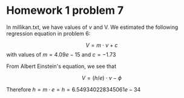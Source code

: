 # Homework 1 problem 7

In millikan.txt, we have values of $\nu$ and V. We estimated the following
regression equation in problem 6:

$$
V = m\cdot\nu + c
$$
with values of $m=4.09e-15$ and $c=-1.73$

From Albert Einstein's equation,  we see that

$$
V = (h/e)\cdot\nu - \phi
$$


Therefore $h = m\cdot e = h=6.549340228345061e-34$

